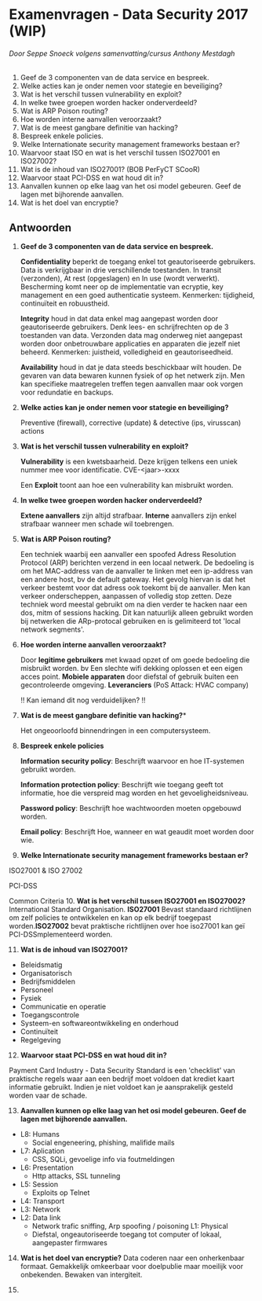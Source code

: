 # Examenvragen - Data Security 2017 (WIP)
###### Door Seppe Snoeck volgens samenvatting/cursus Anthony Mestdagh

1. Geef de 3 componenten van de data service en bespreek.
2. Welke acties kan je onder nemen voor stategie en beveiliging? 
3. Wat is het verschil tussen vulnerability en exploit?
4. In welke twee groepen worden hacker onderverdeeld?
5. Wat is ARP Poison routing?
6. Hoe worden interne aanvallen veroorzaakt?
7. Wat is de meest gangbare definitie van hacking?
8. Bespreek enkele policies.
9. Welke Internationate security management frameworks bestaan er?
10. Waarvoor staat ISO en wat is het verschil tussen ISO27001 en ISO27002? 
11. Wat is de inhoud van ISO27001? (BOB PerFyCT SCooR)
12. Waarvoor staat PCI-DSS en wat houd dit in? 
13. Aanvallen kunnen op elke laag van het osi model gebeuren. Geef de lagen met bijhorende aanvallen.
14. Wat is het doel van encryptie? 

## Antwoorden
1. **Geef de 3 componenten van de data service en bespreek.**
   
   **Confidentiality** beperkt de toegang enkel tot geautoriseerde gebruikers. Data is verkrijgbaar in drie verschillende toestanden. In transit (verzonden), At rest (opgeslagen) en In use (wordt verwerkt). Bescherming komt neer op de implementatie van ecryptie, key management en een goed authenticatie systeem. Kenmerken: tijdigheid, continuïteit en robuustheid.

   **Integrity** houd in dat data enkel mag aangepast worden door geautoriseerde gebruikers. Denk lees- en schrijfrechten op de 3 toestanden van data. Verzonden data mag onderweg niet aangepast worden door onbetrouwbare applicaties en apparaten die jezelf niet beheerd. Kenmerken: juistheid, volledigheid en geautoriseedheid.

   **Availability**  houd in dat je data steeds beschickbaar wilt houden. De gevaren van data bewaren kunnen fysiek of op het netwerk zijn. Men kan specifieke maatregelen treffen tegen aanvallen maar ook vorgen voor redundatie en backups.

2. **Welke acties kan je onder nemen voor stategie en beveiliging?**

   Preventive (firewall), corrective (update) & detective (ips, virusscan) actions
   
3. **Wat is het verschil tussen vulnerability en exploit?**
   
   **Vulnerability** is een kwetsbaarheid. Deze krijgen telkens een uniek nummer mee voor identificatie. CVE-\<jaar\>-xxxx
   
   Een **Exploit** toont aan hoe een vulnerability kan misbruikt worden.
   
4. **In welke twee groepen worden hacker onderverdeeld?**

   **Extene aanvallers** zijn altijd strafbaar. **Interne** aanvallers zijn enkel strafbaar wanneer men schade wil toebrengen.

5. **Wat is ARP Poison routing?**

   Een techniek waarbij een aanvaller een spoofed Adress Resolution Protocol (ARP) berichten verzend in een locaal netwerk. De bedoeling is om het MAC-address van de aanvaller te linken met een ip-address van een andere host, bv de default gateway. Het gevolg hiervan is dat het verkeer bestemt voor dat adress ook toekomt bij de aanvaller. Men kan verkeer onderscheppen, aanpassen of volledig stop zetten. Deze techniek word meestal gebruikt om na dien verder te hacken naar een dos, mitm of sessions hacking. Dit kan natuurlijk alleen gebruikt worden bij netwerken die ARp-protocal gebruiken en is gelimiteerd tot 'local network segments'.
   
6. **Hoe worden interne aanvallen veroorzaakt?**

   Door **legitime gebruikers** met kwaad opzet of om goede bedoeling die misbruikt worden. bv Een slechte wifi dekking oplossen et een eigen acces point. **Mobiele apparaten** door diefstal of gebruik buiten een gecontroleerde omgeving. **Leveranciers** (PoS Attack: HVAC company) 
   
   !! Kan iemand dit nog verduidelijken? !!
   
7. **Wat is de meest gangbare definitie van hacking?***
   
   Het ongeoorloofd binnendringen in een computersysteem.
   
8. **Bespreek enkele policies**

   **Information security policy**: Beschrijft waarvoor en hoe IT-systemen gebruikt worden.
   
   **Information protection policy**: Beschrijft wie toegang geeft tot informatie, hoe die verspreid mag worden en het gevoeligheidsniveau. 
   
   **Password policy**: Beschrijft hoe wachtwoorden moeten opgebouwd worden.
   
   **Email policy**: Beschrijft Hoe, wanneer en wat geaudit moet worden door wie.
   
9. **Welke Internationate security management frameworks bestaan er?**

  ISO27001 & ISO 27002
  
  PCI-DSS
  
  Common Criteria
10. **Wat is het verschil tussen ISO27001 en ISO27002?**
  International Standard Organisation. **ISO27001** Bevast standaard richtlijnen om zelf policies te ontwikkelen en kan op elk bedrijf toegepast worden.**ISO27002** bevat praktische richtlijnen over hoe iso27001 kan geï 
  PCI-DSSmplementeerd worden.
  
11. **Wat is de inhoud van ISO27001?**
  * Beleidsmatig
  * Organisatorisch
  * Bedrijfsmiddelen
  * Personeel
  * Fysiek
  * Communicatie en operatie
  * Toegangscontrole
  * Systeem-en softwareontwikkeling en onderhoud
  * Continuïteit
  * Regelgeving

12. **Waarvoor staat PCI-DSS en wat houd dit in?**

  Payment Card Industry - Data Security Standard is een 'checklist' van praktische regels waar aan een bedrijf moet voldoen dat krediet kaart informatie gebruikt. Indien je niet voldoet kan je aansprakelijk gesteld worden vaar de schade.
  
13. **Aanvallen kunnen op elke laag van het osi model gebeuren. Geef de lagen met bijhorende aanvallen.**

  * L8: Humans
    * Social engeneering, phishing, malifide mails
  * L7: Aplication
    * CSS, SQLi, gevoelige info via foutmeldingen
  * L6: Presentation
    * Http attacks, SSL tunneling
  * L5: Session
    * Exploits op Telnet
  * L4: Transport
  * L3: Network
  * L2: Data link
    * Network trafic sniffing, Arp spoofing / poisoning
  L1: Physical
    * Diefstal, ongeautoriseerde toegang tot computer of lokaal, aangepaster firmwares

14. **Wat is het doel van encryptie?**
  Data coderen naar een onherkenbaar formaat. Gemakkelijk omkeerbaar voor doelpublie maar moeilijk voor onbekenden. Bewaken van intergiteit.
  
15. 
